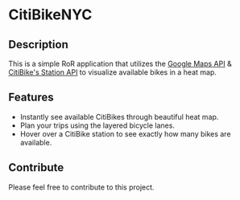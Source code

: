 # CitiBikeNYC

## Description

This is a simple RoR application that utilizes the [Google Maps API](https://developers.google.com/maps/documentation/javascript/) & [CitiBike's Station API](http://www.citibikenyc.com/stations/json) to visualize available bikes in a heat map.

## Features

+ Instantly see available CitiBikes through beautiful heat map.
+ Plan your trips using the layered bicycle lanes.
+ Hover over a CitiBike station to see exactly how many bikes are available.

## Contribute

Please feel free to contribute to this project.